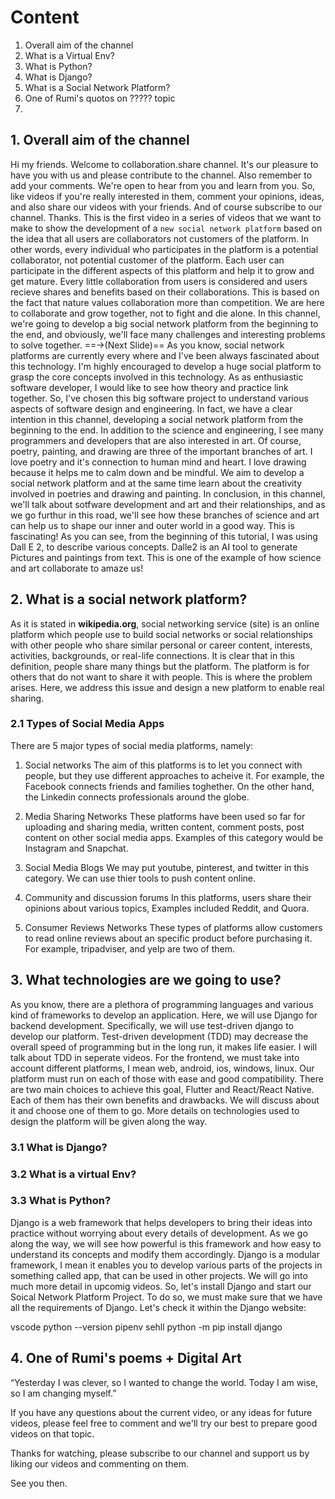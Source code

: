 # Content 
1. Overall aim of the channel
2. What is a Virtual Env?
3. What is Python?
4. What is Django?
5. What is a Social Network Platform?
6. One of Rumi's quotos on ????? topic
7. 


## 1.  Overall aim of the channel
Hi my friends. 
Welcome to collaboration.share channel. It's our pleasure to have you with us and please contribute to the channel. Also remember to add your comments. We're open to hear from you and learn from you. So, like videos if you're really interested in them, comment your opinions, ideas, and also share our videos with your friends. And of course subscribe to our channel. Thanks.
This is the first video in a series of videos that we want to make to show the development of a `new social network platform` based on the idea that all users are collaborators not customers of the platform. In other words, every individual who participates in the platform is a potential collaborator, not potential customer of the platform. Each user can participate in the different aspects of this platform and help it to grow and get mature. Every little collaboration from users is considered and users recieve shares and benefits based on their collaborations. This is based on the fact that nature values collaboration more than competition. We are here to collaborate and grow together, not to fight and die alone. 
In this channel, we're going to develop a big social network platform from the beginning to the end, and obviously, we'll face many challenges and interesting problems to solve together. ==&rarr;(Next Slide)== As you know, social network platforms are currently every where and I've been always fascinated about this technology. I'm highly encouraged to develop a huge social platform to grasp the core concepts involved in this technology. As as enthusiastic software developer, I would like to see how theory and practice link together. So, I've chosen this big software project to understand various aspects of software design and engineering. In fact, we have a clear intention in this channel, developing a social network platform from the beginning to the end. In addition to the science and engineering, I see many programmers and developers that are also interested in art. Of course, poetry, painting, and drawing are three of the important branches of art. I love poetry and it's connection to human mind and heart. I love drawing because it helps me to calm down and be mindful. We aim to develop a social network platform and at the same time learn about the creativity involved in poetries and drawing and painting. In conclusion, in this channel, we'll talk about sotfware development and art and their relationships, and as we go furthur in this road, we'll see how these branches of science and art can help us to shape our inner and outer world in a good way. This is fascinating!
As you can see, from the beginning of this tutorial, I was using Dall E 2, to describe various concepts. Dalle2 is an AI tool to generate Pictures and paintings from text. This is one of the example of how science and art collaborate to amaze us!

## 2. What is a social network platform?
As it is stated in **wikipedia.org**, social networking service (site) is an online platform which people use to build social networks or social relationships with other people who share similar personal or career content, interests, activities, backgrounds, or real-life connections. It is clear that in this definition, people share many things but the platform. The platform is for others that do not want to share it with people. This is where the problem arises. Here, we address this issue and design a new platform to enable real sharing. 

### 2.1 Types of Social Media Apps
There are 5 major types of social media platforms, namely:
1. Social networks 
The aim of this platforms is to let you connect with people, but they use different approaches to acheive it. For example, the Facebook connects friends and families toghether. On the other hand, the Linkedin connects professionals around the globe. 

2. Media Sharing Networks
These platforms have been used so far for uploading and sharing media, written content, comment posts, post content on other social media apps. Examples of this category would be Instagram and Snapchat.

3. Social Media Blogs
We may put youtube, pinterest, and twitter in this category. We can use thier tools to push content online. 

4. Community and discussion forums
In this platforms, users share their opinions about various topics, Examples included Reddit, and Quora. 

5. Consumer Reviews Networks
These types of platforms allow customers to read online reviews about an specific product before purchasing it. For example, tripadviser, and yelp are two of them.

## 3. What technologies are we going to use?
As you know, there are a plethora of programming languages and various kind of frameworks to develop an application. Here, we will use Django for backend development. Specifically, we will use test-driven django to develop our platform. Test-driven development (TDD) may decrease the overall speed of programming but in the long run, it makes life easier. I will talk about TDD in seperate videos. 
For the frontend, we must take into account different platforms, I mean web, android, ios, windows, linux. Our platform must run on each of those with ease and good compatibility. There are two main choices to achieve this goal, Flutter and React/React Native. Each of them has their own benefits and drawbacks. We will discuss about it and choose one of them to go. More details on technologies used to design the platform will be given along the way.

### 3.1 What is Django?
### 3.2 What is a virtual Env?
### 3.3 What is Python?

Django is a web framework that helps developers to bring their ideas into practice without worrying about every details of development. As we go along the way, we will see how powerful is this framework and how easy to understand its concepts and modify them accordingly. Django is a modular framework, I mean it enables you to develop various parts of the projects in something called app, that can be used in other projects. We will go into much more detail in upcomig videos. So, let's install Django and start our Soical Network Platform Project. To do so, we must make sure that we have all the requirements of Django. Let's check it within the Django website:


vscode
python --version
pipenv sehll
python -m pip install django



## 4. One of Rumi's poems + Digital Art

“Yesterday I was clever, so I wanted to change the world. Today I am wise, so I am changing myself.”

If you have any questions about the current video, or any ideas for future videos, please feel free to comment and we'll try our best to prepare good videos on that topic. 

Thanks for watching, please subscribe to our channel and support us by liking our videos and commenting on them. 

See you then. 








